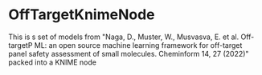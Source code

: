 # OffTargetKnimeNode
This is s set of models from "Naga, D., Muster, W., Musvasva, E. et al. Off-targetP ML: an open source machine learning framework for off-target panel safety assessment of small molecules.  Cheminform 14, 27 (2022)" packed into a KNIME node
